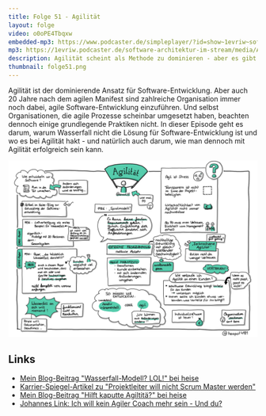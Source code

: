 ```yaml
---
title: Folge 51 - Agilität 
layout: folge
video: o0oPE4Tbqxw
embedded-mp3: https://www.podcaster.de/simpleplayer/?id=show~1evriw~software-architektur-im-stream~pod-603b8bbd0c4c6848521468&v=1614516076
mp3: https://1evriw.podcaster.de/software-architektur-im-stream/media/Agilitaet.mp3
description: Agilität scheint als Methode zu dominieren - aber es gibt leider dennoch sehr viele Herausforderungen.
thumbnail: folge51.png
---
```



Agilität ist der dominierende Ansatz für Software-Entwicklung. Aber
auch 20 Jahre nach dem agilen Manifest sind zahlreiche Organisation
immer noch dabei, agile Software-Entwicklung einzuführen. Und selbst
Organisationen, die agile Prozesse scheinbar umgesetzt haben, beachten
dennoch einige grundlegende Praktiken nicht. In dieser Episode geht es
darum, warum Wasserfall nicht die Lösung für Software-Entwicklung ist
und wo es bei Agilität hakt - und natürlich auch darum, wie man
dennoch mit Agilität erfolgreich sein kann.

![Sketchnotes](/sketchnotes/folge51.jpg)

## Links

* [Mein Blog-Beitrag "Wasserfall-Modell? LOL!" bei heise](https://www.heise.de/developer/artikel/Wasserfall-Modell-LOL-4878614.html)
* [Karrier-Spiegel-Artikel zu "Projektleiter will nicht Scrum Master werden"](https://www.spiegel.de/karriere/karriereberatung-ich-kann-beim-arbeitstempo-nicht-mehr-mithalten-a-1204711.html)
* [Mein Blog-Beitrag "Hilft kaputte Agiltitä?" bei heise](https://www.heise.de/developer/artikel/Hilft-kaputte-Agilitaet-4599441.html)
* [Johannes Link: Ich will kein Agiler Coach mehr sein - Und du?](https://www.xpdays.de/2013/sessions/019-ich-will-kein-agiler-coach-mehr-sein-und-du.html)
